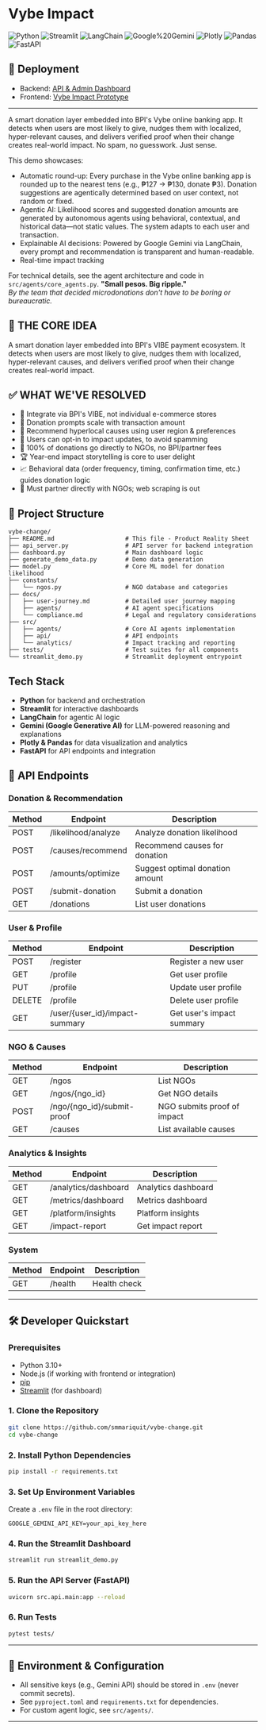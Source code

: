 
# Vybe Impact

<!-- Tech Stack Shields -->
![Python](https://img.shields.io/badge/Python-3.10%2B-blue)
![Streamlit](https://img.shields.io/badge/Streamlit-Framework-red)
![LangChain](https://img.shields.io/badge/LangChain-Agentic%20AI-yellow)
![Google%20Gemini](https://img.shields.io/badge/Gemini-Google%20Generative%20AI-blueviolet)
![Plotly](https://img.shields.io/badge/Plotly-Visualization-orange)
![Pandas](https://img.shields.io/badge/Pandas-Data%20Analysis-lightgrey)
![FastAPI](https://img.shields.io/badge/FastAPI-API%20Framework-green)

## 🚀 Deployment
- Backend: [API & Admin Dashboard](https://smmariquit-vybe-change-streamlit-demo-lmarq7.streamlit.app/)
- Frontend: [Vybe Impact Prototype](https://www.figma.com/proto/gJz2wvMeqsjPT9xvPdd1OP/BPI?page-id=61%3A179&node-id=61-180&viewport=293%2C40%2C0.94&t=SU0ETIBB94nmSCE2-1&scaling=min-zoom&content-scaling=fixed&starting-point-node-id=61%3A180)

---
A smart donation layer embedded into BPI's Vybe online banking app. It detects when users are most likely to give, nudges them with localized, hyper-relevant causes, and delivers verified proof when their change creates real-world impact. No spam, no guesswork. Just sense.

This demo showcases:
- Automatic round-up: Every purchase in the Vybe online banking app is rounded up to the nearest tens (e.g., ₱127 → ₱130, donate ₱3). Donation suggestions are agentically determined based on user context, not random or fixed.
- Agentic AI: Likelihood scores and suggested donation amounts are generated by autonomous agents using behavioral, contextual, and historical data—not static values. The system adapts to each user and transaction.
- Explainable AI decisions: Powered by Google Gemini via LangChain, every prompt and recommendation is transparent and human-readable.
- Real-time impact tracking


For technical details, see the agent architecture and code in `src/agents/core_agents.py`.
**"Small pesos. Big ripple."**  
*By the team that decided microdonations don't have to be boring or bureaucratic.*

## 🚩 THE CORE IDEA
A smart donation layer embedded into BPI's VIBE payment ecosystem. It detects when users are most likely to give, nudges them with localized, hyper-relevant causes, and delivers verified proof when their change creates real-world impact.

## ✅ WHAT WE'VE RESOLVED
- 🎯 Integrate via BPI's VIBE, not individual e-commerce stores
- 💸 Donation prompts scale with transaction amount
- 📍 Recommend hyperlocal causes using user region & preferences
- 🧾 Users can opt-in to impact updates, to avoid spamming
- 💯 100% of donations go directly to NGOs, no BPI/partner fees
- 🏆 Year-end impact storytelling is core to user delight
- 📈 Behavioral data (order frequency, timing, confirmation time, etc.) guides donation logic
- 🔗 Must partner directly with NGOs; web scraping is out

## 📁 Project Structure
```
vybe-change/
├── README.md                    # This file - Product Reality Sheet
├── api_server.py                # API server for backend integration
├── dashboard.py                 # Main dashboard logic
├── generate_demo_data.py        # Demo data generation
├── model.py                     # Core ML model for donation likelihood
├── constants/
│   └── ngos.py                  # NGO database and categories
├── docs/
│   ├── user-journey.md          # Detailed user journey mapping
│   ├── agents/                  # AI agent specifications
│   └── compliance.md            # Legal and regulatory considerations
├── src/
│   ├── agents/                  # Core AI agents implementation
│   ├── api/                     # API endpoints
│   └── analytics/               # Impact tracking and reporting
├── tests/                       # Test suites for all components
└── streamlit_demo.py            # Streamlit deployment entrypoint
```

## Tech Stack

- **Python** for backend and orchestration
- **Streamlit** for interactive dashboards
- **LangChain** for agentic AI logic
- **Gemini (Google Generative AI)** for LLM-powered reasoning and explanations
- **Plotly & Pandas** for data visualization and analytics
- **FastAPI** for API endpoints and integration

## 📡 API Endpoints

### Donation & Recommendation
| Method | Endpoint | Description |
|--------|----------|-------------|
| POST   | /likelihood/analyze           | Analyze donation likelihood |
| POST   | /causes/recommend            | Recommend causes for donation |
| POST   | /amounts/optimize            | Suggest optimal donation amount |
| POST   | /submit-donation             | Submit a donation |
| GET    | /donations                   | List user donations |

### User & Profile
| Method | Endpoint | Description |
|--------|----------|-------------|
| POST   | /register                    | Register a new user |
| GET    | /profile                     | Get user profile |
| PUT    | /profile                     | Update user profile |
| DELETE | /profile                     | Delete user profile |
| GET    | /user/{user_id}/impact-summary | Get user's impact summary |

### NGO & Causes
| Method | Endpoint | Description |
|--------|----------|-------------|
| GET    | /ngos                        | List NGOs |
| GET    | /ngos/{ngo_id}               | Get NGO details |
| POST   | /ngo/{ngo_id}/submit-proof   | NGO submits proof of impact |
| GET    | /causes                      | List available causes |

### Analytics & Insights
| Method | Endpoint | Description |
|--------|----------|-------------|
| GET    | /analytics/dashboard         | Analytics dashboard |
| GET    | /metrics/dashboard           | Metrics dashboard |
| GET    | /platform/insights           | Platform insights |
| GET    | /impact-report               | Get impact report |

### System
| Method | Endpoint | Description |
|--------|----------|-------------|
| GET    | /health                      | Health check |

---

## 🛠️ Developer Quickstart

### Prerequisites
- Python 3.10+
- Node.js (if working with frontend or integration)
- [pip](https://pip.pypa.io/en/stable/)
- [Streamlit](https://streamlit.io/) (for dashboard)

### 1. Clone the Repository
```bash
git clone https://github.com/smmariquit/vybe-change.git
cd vybe-change
```

### 2. Install Python Dependencies
```bash
pip install -r requirements.txt
```

### 3. Set Up Environment Variables
Create a `.env` file in the root directory:
```
GOOGLE_GEMINI_API_KEY=your_api_key_here
```

### 4. Run the Streamlit Dashboard
```bash
streamlit run streamlit_demo.py
```

### 5. Run the API Server (FastAPI)
```bash
uvicorn src.api.main:app --reload
```

### 6. Run Tests
```bash
pytest tests/
```

---

## 🧩 Environment & Configuration
- All sensitive keys (e.g., Gemini API) should be stored in `.env` (never commit secrets).
- See `pyproject.toml` and `requirements.txt` for dependencies.
- For custom agent logic, see `src/agents/`.

---

